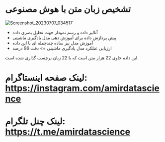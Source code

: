 # تشخیص زبان متن با هوش مصنوعی
![Screenshot_20230707_034517](https://github.com/amireol/Language-Detection/assets/77222912/bfed124f-e631-446d-a0c1-25b54a725cc5)

- آنالیز داده و رسم نمودار جهت تحلیل بصری داده
- پیش پردازش داده برای آموزش دهی مدل یادگیری ماشینی
- آموزش مدل بیز ساده چندجمله ای با این داده
- ارزیابی عنلکرد مدل یادگیری ماشینی => دقت 96 درصد

این داده حاوی 22 هزار متن است که با 22 زبان برچسب گذاری شده است.

# لینک صفحه اینستاگرام: https://instagram.com/amirdatascience
# لینک چنل تلگرام: https://t.me/amirdatascience
    
